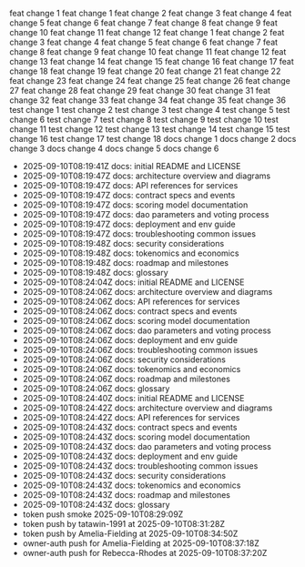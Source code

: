 feat change 1
feat change 1
feat change 2
feat change 3
feat change 4
feat change 5
feat change 6
feat change 7
feat change 8
feat change 9
feat change 10
feat change 11
feat change 12
feat change 1
feat change 2
feat change 3
feat change 4
feat change 5
feat change 6
feat change 7
feat change 8
feat change 9
feat change 10
feat change 11
feat change 12
feat change 13
feat change 14
feat change 15
feat change 16
feat change 17
feat change 18
feat change 19
feat change 20
feat change 21
feat change 22
feat change 23
feat change 24
feat change 25
feat change 26
feat change 27
feat change 28
feat change 29
feat change 30
feat change 31
feat change 32
feat change 33
feat change 34
feat change 35
feat change 36
test change 1
test change 2
test change 3
test change 4
test change 5
test change 6
test change 7
test change 8
test change 9
test change 10
test change 11
test change 12
test change 13
test change 14
test change 15
test change 16
test change 17
test change 18
docs change 1
docs change 2
docs change 3
docs change 4
docs change 5
docs change 6
- 2025-09-10T08:19:41Z docs: initial README and LICENSE
- 2025-09-10T08:19:47Z docs: architecture overview and diagrams
- 2025-09-10T08:19:47Z docs: API references for services
- 2025-09-10T08:19:47Z docs: contract specs and events
- 2025-09-10T08:19:47Z docs: scoring model documentation
- 2025-09-10T08:19:47Z docs: dao parameters and voting process
- 2025-09-10T08:19:47Z docs: deployment and env guide
- 2025-09-10T08:19:47Z docs: troubleshooting common issues
- 2025-09-10T08:19:48Z docs: security considerations
- 2025-09-10T08:19:48Z docs: tokenomics and economics
- 2025-09-10T08:19:48Z docs: roadmap and milestones
- 2025-09-10T08:19:48Z docs: glossary
- 2025-09-10T08:24:04Z docs: initial README and LICENSE
- 2025-09-10T08:24:06Z docs: architecture overview and diagrams
- 2025-09-10T08:24:06Z docs: API references for services
- 2025-09-10T08:24:06Z docs: contract specs and events
- 2025-09-10T08:24:06Z docs: scoring model documentation
- 2025-09-10T08:24:06Z docs: dao parameters and voting process
- 2025-09-10T08:24:06Z docs: deployment and env guide
- 2025-09-10T08:24:06Z docs: troubleshooting common issues
- 2025-09-10T08:24:06Z docs: security considerations
- 2025-09-10T08:24:06Z docs: tokenomics and economics
- 2025-09-10T08:24:06Z docs: roadmap and milestones
- 2025-09-10T08:24:06Z docs: glossary
- 2025-09-10T08:24:40Z docs: initial README and LICENSE
- 2025-09-10T08:24:42Z docs: architecture overview and diagrams
- 2025-09-10T08:24:42Z docs: API references for services
- 2025-09-10T08:24:43Z docs: contract specs and events
- 2025-09-10T08:24:43Z docs: scoring model documentation
- 2025-09-10T08:24:43Z docs: dao parameters and voting process
- 2025-09-10T08:24:43Z docs: deployment and env guide
- 2025-09-10T08:24:43Z docs: troubleshooting common issues
- 2025-09-10T08:24:43Z docs: security considerations
- 2025-09-10T08:24:43Z docs: tokenomics and economics
- 2025-09-10T08:24:43Z docs: roadmap and milestones
- 2025-09-10T08:24:43Z docs: glossary
- token push smoke 2025-09-10T08:29:09Z
- token push by tatawin-1991 at 2025-09-10T08:31:28Z
- token push by Amelia-Fielding at 2025-09-10T08:34:50Z
- owner-auth push for Amelia-Fielding at 2025-09-10T08:37:18Z
- owner-auth push for Rebecca-Rhodes at 2025-09-10T08:37:20Z
